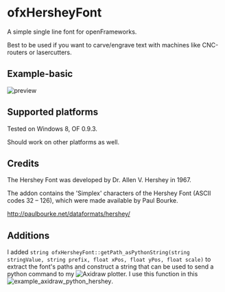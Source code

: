 # ofxHersheyFont
A simple single line font for openFrameworks.

Best to be used if you want to carve/engrave text with machines like CNC-routers or lasercutters.

## Example-basic
![preview](img/preview.jpg)

## Supported platforms
Tested on Windows 8, OF 0.9.3.

Should work on other platforms as well.

## Credits
The Hershey Font was developed by Dr. Allen V. Hershey in 1967.

The addon contains the 'Simplex' characters of the Hershey Font (ASCII codes 32 – 126), which were made available by Paul Bourke.

http://paulbourke.net/dataformats/hershey/

## Additions
I added `string ofxHersheyFont::getPath_asPythonString(string stringValue, string prefix, float xPos, float yPos, float scale)` to extract the font's paths and construct a string that can be used to send a python command to my ![Axidraw](https://shop.evilmadscientist.com/productsmenu/908) plotter.
I use this function in this ![example_axidraw_python_hershey](https://github.com/antimodular/examples/tree/master/example_axidraw_python_hershey).
